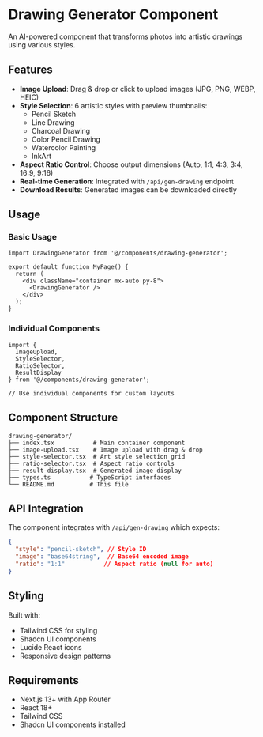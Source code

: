 # Drawing Generator Component

An AI-powered component that transforms photos into artistic drawings using various styles.

## Features

- **Image Upload**: Drag & drop or click to upload images (JPG, PNG, WEBP, HEIC)
- **Style Selection**: 6 artistic styles with preview thumbnails:
  - Pencil Sketch
  - Line Drawing  
  - Charcoal Drawing
  - Color Pencil Drawing
  - Watercolor Painting
  - InkArt
- **Aspect Ratio Control**: Choose output dimensions (Auto, 1:1, 4:3, 3:4, 16:9, 9:16)
- **Real-time Generation**: Integrated with `/api/gen-drawing` endpoint
- **Download Results**: Generated images can be downloaded directly

## Usage

### Basic Usage

```tsx
import DrawingGenerator from '@/components/drawing-generator';

export default function MyPage() {
  return (
    <div className="container mx-auto py-8">
      <DrawingGenerator />
    </div>
  );
}
```

### Individual Components

```tsx
import { 
  ImageUpload, 
  StyleSelector, 
  RatioSelector, 
  ResultDisplay 
} from '@/components/drawing-generator';

// Use individual components for custom layouts
```

## Component Structure

```
drawing-generator/
├── index.tsx           # Main container component
├── image-upload.tsx    # Image upload with drag & drop
├── style-selector.tsx  # Art style selection grid
├── ratio-selector.tsx  # Aspect ratio controls
├── result-display.tsx  # Generated image display
├── types.ts           # TypeScript interfaces
└── README.md          # This file
```

## API Integration

The component integrates with `/api/gen-drawing` which expects:

```json
{
  "style": "pencil-sketch", // Style ID
  "image": "base64string",  // Base64 encoded image
  "ratio": "1:1"           // Aspect ratio (null for auto)
}
```

## Styling

Built with:
- Tailwind CSS for styling
- Shadcn UI components
- Lucide React icons
- Responsive design patterns

## Requirements

- Next.js 13+ with App Router
- React 18+
- Tailwind CSS
- Shadcn UI components installed
